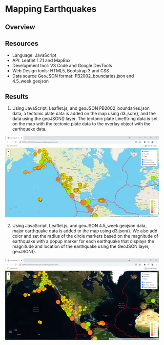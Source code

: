 # Mapping Earthquakes

## Overview

## Resources
  - Language: JavaScript
  - API: Leaflet 1.7.1 and MapBox
  - Development tool: VS Code and Google DevTools 
  - Web Design tools: HTML5, Bootstrap 3 and CSS
  - Data source GeoJSON format: PB2002_boundaries.json and 4.5_week.geojson

## Results

1. Using JavaScript, Leaflet.js, and geoJSON PB2002_boundaries.json data, a tectonic plate data is added on the map using d3.json(), and the data using the geoJSON() layer. The tectonic plate LineString data is set on the map with the tectonic plate data to the overlay object with the earthquake data.

<img src="Resources/earthquakes1.png" width="700" />

2. Using JavaScript, Leaflet.js, and geoJSON 4.5_week.geojson data, major earthquake data is added to the map using d3.json(). We also add color and set the radius of the circle markers based on the magnitude of earthquake with a popup marker for each earthquake that displays the magnitude and location of the earthquake using the GeoJSON layer, geoJSON().

<img src="Resources/earthquakes2.png" width="700" />
